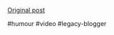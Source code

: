 <!--
date: '2007-06-22'
published: true
slug: 2007-06-microsfts-table-pc_22
time_to_read: 5
title: Microsfts Table PC
-->



[Original post](https://ysfk.blogspot.com/2007/06/microsfts-table-pc_22.html)

#humour #video #legacy-blogger 